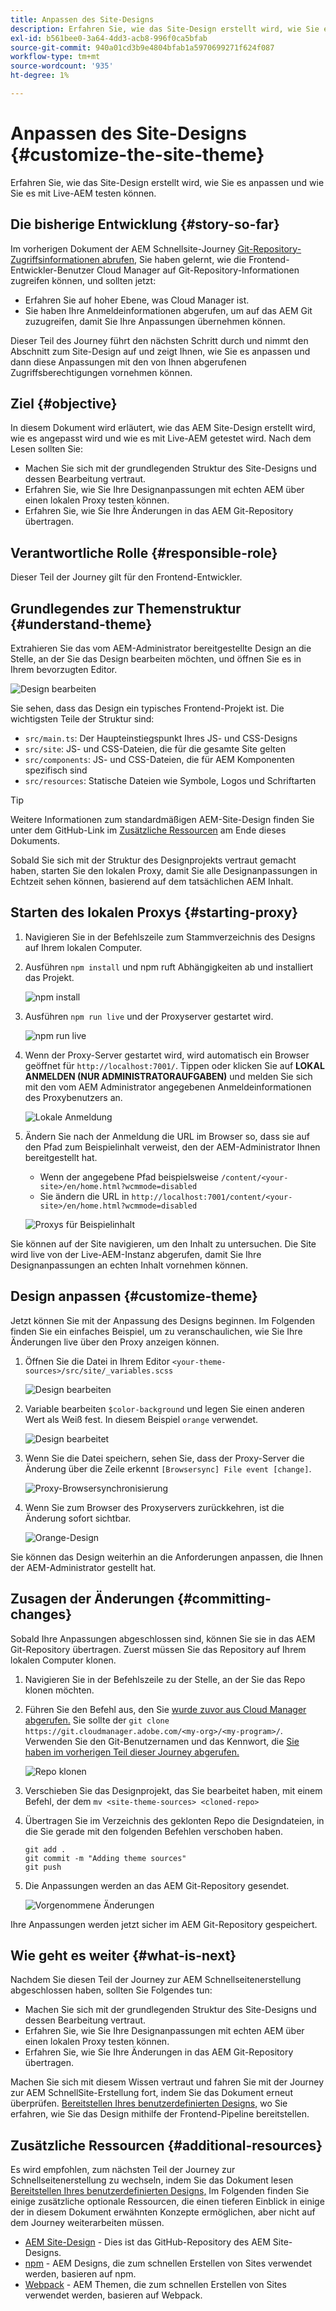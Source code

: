 ```yaml
---
title: Anpassen des Site-Designs
description: Erfahren Sie, wie das Site-Design erstellt wird, wie Sie es anpassen und wie Sie es mit Live-AEM testen können.
exl-id: b561bee0-3a64-4dd3-acb8-996f0ca5bfab
source-git-commit: 940a01cd3b9e4804bfab1a5970699271f624f087
workflow-type: tm+mt
source-wordcount: '935'
ht-degree: 1%

---
```


# Anpassen des Site-Designs {#customize-the-site-theme}

Erfahren Sie, wie das Site-Design erstellt wird, wie Sie es anpassen und wie Sie es mit Live-AEM testen können.

## Die bisherige Entwicklung {#story-so-far}

Im vorherigen Dokument der AEM Schnellsite-Journey [Git-Repository-Zugriffsinformationen abrufen,](retrieve-access.md) Sie haben gelernt, wie die Frontend-Entwickler-Benutzer Cloud Manager auf Git-Repository-Informationen zugreifen können, und sollten jetzt:

* Erfahren Sie auf hoher Ebene, was Cloud Manager ist.
* Sie haben Ihre Anmeldeinformationen abgerufen, um auf das AEM Git zuzugreifen, damit Sie Ihre Anpassungen übernehmen können.

Dieser Teil des Journey führt den nächsten Schritt durch und nimmt den Abschnitt zum Site-Design auf und zeigt Ihnen, wie Sie es anpassen und dann diese Anpassungen mit den von Ihnen abgerufenen Zugriffsberechtigungen vornehmen können.

## Ziel {#objective}

In diesem Dokument wird erläutert, wie das AEM Site-Design erstellt wird, wie es angepasst wird und wie es mit Live-AEM getestet wird. Nach dem Lesen sollten Sie:

* Machen Sie sich mit der grundlegenden Struktur des Site-Designs und dessen Bearbeitung vertraut.
* Erfahren Sie, wie Sie Ihre Designanpassungen mit echten AEM über einen lokalen Proxy testen können.
* Erfahren Sie, wie Sie Ihre Änderungen in das AEM Git-Repository übertragen.

## Verantwortliche Rolle {#responsible-role}

Dieser Teil der Journey gilt für den Frontend-Entwickler.

## Grundlegendes zur Themenstruktur {#understand-theme}

Extrahieren Sie das vom AEM-Administrator bereitgestellte Design an die Stelle, an der Sie das Design bearbeiten möchten, und öffnen Sie es in Ihrem bevorzugten Editor.

![Design bearbeiten](assets/edit-theme.png)

Sie sehen, dass das Design ein typisches Frontend-Projekt ist. Die wichtigsten Teile der Struktur sind:

* `src/main.ts`: Der Haupteinstiegspunkt Ihres JS- und CSS-Designs
* `src/site`: JS- und CSS-Dateien, die für die gesamte Site gelten
* `src/components`: JS- und CSS-Dateien, die für AEM Komponenten spezifisch sind
* `src/resources`: Statische Dateien wie Symbole, Logos und Schriftarten

>[!TIP]
>
>Weitere Informationen zum standardmäßigen AEM-Site-Design finden Sie unter dem GitHub-Link im [Zusätzliche Ressourcen](#additional-resources) am Ende dieses Dokuments.

Sobald Sie sich mit der Struktur des Designprojekts vertraut gemacht haben, starten Sie den lokalen Proxy, damit Sie alle Designanpassungen in Echtzeit sehen können, basierend auf dem tatsächlichen AEM Inhalt.

## Starten des lokalen Proxys {#starting-proxy}

1. Navigieren Sie in der Befehlszeile zum Stammverzeichnis des Designs auf Ihrem lokalen Computer.
1. Ausführen `npm install` und npm ruft Abhängigkeiten ab und installiert das Projekt.

   ![npm install](assets/npm-install.png)

1. Ausführen `npm run live` und der Proxyserver gestartet wird.

   ![npm run live](assets/npm-run-live.png)

1. Wenn der Proxy-Server gestartet wird, wird automatisch ein Browser geöffnet für `http://localhost:7001/`. Tippen oder klicken Sie auf **LOKAL ANMELDEN (NUR ADMINISTRATORAUFGABEN)** und melden Sie sich mit den vom AEM Administrator angegebenen Anmeldeinformationen des Proxybenutzers an.

   ![Lokale Anmeldung](assets/sign-in-locally.png)

1. Ändern Sie nach der Anmeldung die URL im Browser so, dass sie auf den Pfad zum Beispielinhalt verweist, den der AEM-Administrator Ihnen bereitgestellt hat.

   * Wenn der angegebene Pfad beispielsweise `/content/<your-site>/en/home.html?wcmmode=disabled`
   * Sie ändern die URL in `http://localhost:7001/content/<your-site>/en/home.html?wcmmode=disabled`

   ![Proxys für Beispielinhalt](assets/proxied-sample-content.png)

Sie können auf der Site navigieren, um den Inhalt zu untersuchen. Die Site wird live von der Live-AEM-Instanz abgerufen, damit Sie Ihre Designanpassungen an echten Inhalt vornehmen können.

## Design anpassen {#customize-theme}

Jetzt können Sie mit der Anpassung des Designs beginnen. Im Folgenden finden Sie ein einfaches Beispiel, um zu veranschaulichen, wie Sie Ihre Änderungen live über den Proxy anzeigen können.

1. Öffnen Sie die Datei in Ihrem Editor `<your-theme-sources>/src/site/_variables.scss`

   ![Design bearbeiten](assets/edit-theme.png)

1. Variable bearbeiten `$color-background` und legen Sie einen anderen Wert als Weiß fest. In diesem Beispiel `orange` verwendet.

   ![Design bearbeitet](assets/edited-theme.png)

1. Wenn Sie die Datei speichern, sehen Sie, dass der Proxy-Server die Änderung über die Zeile erkennt `[Browsersync] File event [change]`.

   ![Proxy-Browsersynchronisierung](assets/proxy-browsersync.png)

1. Wenn Sie zum Browser des Proxyservers zurückkehren, ist die Änderung sofort sichtbar.

   ![Orange-Design](assets/orange-theme.png)

Sie können das Design weiterhin an die Anforderungen anpassen, die Ihnen der AEM-Administrator gestellt hat.

## Zusagen der Änderungen {#committing-changes}

Sobald Ihre Anpassungen abgeschlossen sind, können Sie sie in das AEM Git-Repository übertragen. Zuerst müssen Sie das Repository auf Ihrem lokalen Computer klonen.

1. Navigieren Sie in der Befehlszeile zu der Stelle, an der Sie das Repo klonen möchten.
1. Führen Sie den Befehl aus, den Sie [wurde zuvor aus Cloud Manager abgerufen.](retrieve-access.md) Sie sollte der `git clone https://git.cloudmanager.adobe.com/<my-org>/<my-program>/`. Verwenden Sie den Git-Benutzernamen und das Kennwort, die [Sie haben im vorherigen Teil dieser Journey abgerufen.](retrieve-access.md)

   ![Repo klonen](assets/clone-repo.png)

1. Verschieben Sie das Designprojekt, das Sie bearbeitet haben, mit einem Befehl, der dem `mv <site-theme-sources> <cloned-repo>`
1. Übertragen Sie im Verzeichnis des geklonten Repo die Designdateien, in die Sie gerade mit den folgenden Befehlen verschoben haben.

   ```text
   git add .
   git commit -m "Adding theme sources"
   git push
   ```

1. Die Anpassungen werden an das AEM Git-Repository gesendet.

   ![Vorgenommene Änderungen](assets/changes-committed.png)

Ihre Anpassungen werden jetzt sicher im AEM Git-Repository gespeichert.

## Wie geht es weiter {#what-is-next}

Nachdem Sie diesen Teil der Journey zur AEM Schnellseitenerstellung abgeschlossen haben, sollten Sie Folgendes tun:

* Machen Sie sich mit der grundlegenden Struktur des Site-Designs und dessen Bearbeitung vertraut.
* Erfahren Sie, wie Sie Ihre Designanpassungen mit echten AEM über einen lokalen Proxy testen können.
* Erfahren Sie, wie Sie Ihre Änderungen in das AEM Git-Repository übertragen.

Machen Sie sich mit diesem Wissen vertraut und fahren Sie mit der Journey zur AEM SchnellSite-Erstellung fort, indem Sie das Dokument erneut überprüfen. [Bereitstellen Ihres benutzerdefinierten Designs,](deploy-theme.md) wo Sie erfahren, wie Sie das Design mithilfe der Frontend-Pipeline bereitstellen.

## Zusätzliche Ressourcen {#additional-resources}

Es wird empfohlen, zum nächsten Teil der Journey zur Schnellseitenerstellung zu wechseln, indem Sie das Dokument lesen [Bereitstellen Ihres benutzerdefinierten Designs,](deploy-theme.md) Im Folgenden finden Sie einige zusätzliche optionale Ressourcen, die einen tieferen Einblick in einige der in diesem Dokument erwähnten Konzepte ermöglichen, aber nicht auf dem Journey weiterarbeiten müssen.

* [AEM Site-Design](https://github.com/adobe/aem-site-template-standard-theme-e2e) - Dies ist das GitHub-Repository des AEM Site-Designs.
* [npm](https://www.npmjs.com) - AEM Designs, die zum schnellen Erstellen von Sites verwendet werden, basieren auf npm.
* [Webpack](https://webpack.js.org) - AEM Themen, die zum schnellen Erstellen von Sites verwendet werden, basieren auf Webpack.
